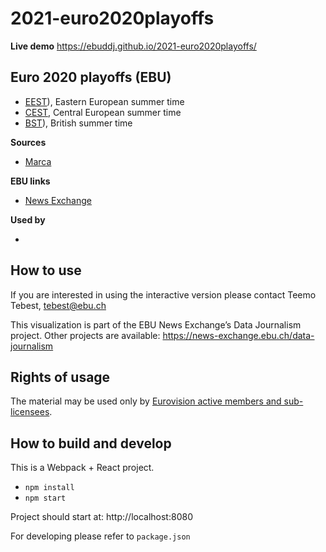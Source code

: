 # 2021-euro2020playoffs

**Live demo** https://ebuddj.github.io/2021-euro2020playoffs/

## Euro 2020 playoffs (EBU)

* [EEST](https://ebuddj.github.io/2021-euro2020playoffs/#timezone=eest)), Eastern European summer time
* [CEST](https://ebuddj.github.io/2021-euro2020playoffs/#timezone=cest), Central European summer time
* [BST](https://ebuddj.github.io/2021-euro2020playoffs/#timezone=bst)), British summer time

**Sources**
* [Marca](https://www.marca.com/en/football/uefa-euro/2021/06/26/60d7a04fca47415d468b45ce.html)

**EBU links**
* [News Exchange](https://news-exchange.ebu.ch/item_detail/1df89cae3fee5b6f7eb146674d511aed/2021_20027399)

**Used by**
* []()

## How to use

If you are interested in using the interactive version please contact Teemo Tebest, tebest@ebu.ch

This visualization is part of the EBU News Exchange’s Data Journalism project. Other projects are available: https://news-exchange.ebu.ch/data-journalism

## Rights of usage

The material may be used only by [Eurovision active members and sub-licensees](https://www.ebu.ch/eurovision-news/members-and-sublicensees).

## How to build and develop

This is a Webpack + React project.

* `npm install`
* `npm start`

Project should start at: http://localhost:8080

For developing please refer to `package.json`